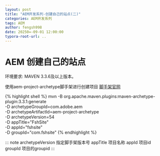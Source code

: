 ```yaml
---
layout: post
title: "AEM开发系列-创建自己的站点(二)"
categories: AEM开发系列
tags: AEM
author: fengsh998
date: 20250=-09-01 12:00:00
typora-root-url: ..
---
```


# AEM 创建自己的站点

环境要求: MAVEN 3.3.6及以上版本。

使用aem-project-archetype脚手架进行创建项目
[脚手架官网](https://github.com/adobe/aem-project-archetype)

{% highlight shell %}
mvn -B org.apache.maven.plugins:maven-archetype-plugin:3.3.1:generate \
 -D archetypeGroupId=com.adobe.aem \
 -D archetypeArtifactId=aem-project-archetype \
 -D archetypeVersion=54\
 -D appTitle="FshSite" \
 -D appId="fshsite" \
 -D groupId="com.fshsite"
{% endhighlight %}

::: note
archetypeVersion 指定脚手架版本号
appTitle 项目名称
appId 项目id
groupId 项目的groupid
:::
